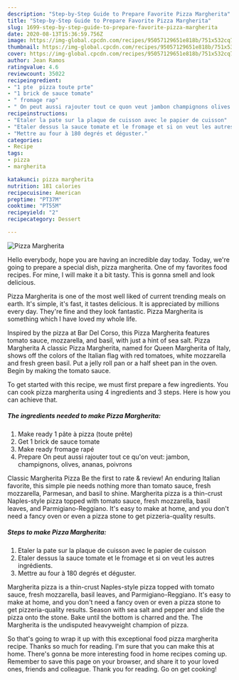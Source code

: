 ```yaml
---
description: "Step-by-Step Guide to Prepare Favorite Pizza Margherita"
title: "Step-by-Step Guide to Prepare Favorite Pizza Margherita"
slug: 1699-step-by-step-guide-to-prepare-favorite-pizza-margherita
date: 2020-08-13T15:36:59.756Z
image: https://img-global.cpcdn.com/recipes/95057129651e818b/751x532cq70/pizza-margherita-photo-principale-de-la-recette.jpg
thumbnail: https://img-global.cpcdn.com/recipes/95057129651e818b/751x532cq70/pizza-margherita-photo-principale-de-la-recette.jpg
cover: https://img-global.cpcdn.com/recipes/95057129651e818b/751x532cq70/pizza-margherita-photo-principale-de-la-recette.jpg
author: Jean Ramos
ratingvalue: 4.6
reviewcount: 35022
recipeingredient:
- "1 pte  pizza toute prte"
- "1 brick de sauce tomate"
- " fromage rap"
- " On peut aussi rajouter tout ce quon veut jambon champignons olives ananas poivrons"
recipeinstructions:
- "Etaler la pate sur la plaque de cuisson avec le papier de cuisson"
- "Etaler dessus la sauce tomate et le fromage et si on veut les autres ingrédients."
- "Mettre au four à 180 degrés et déguster."
categories:
- Recipe
tags:
- pizza
- margherita

katakunci: pizza margherita 
nutrition: 181 calories
recipecuisine: American
preptime: "PT37M"
cooktime: "PT55M"
recipeyield: "2"
recipecategory: Dessert

---
```



![Pizza Margherita](https://img-global.cpcdn.com/recipes/95057129651e818b/751x532cq70/pizza-margherita-photo-principale-de-la-recette.jpg)

Hello everybody, hope you are having an incredible day today. Today, we're going to prepare a special dish, pizza margherita. One of my favorites food recipes. For mine, I will make it a bit tasty. This is gonna smell and look delicious.

Pizza Margherita is one of the most well liked of current trending meals on earth. It's simple, it's fast, it tastes delicious. It is appreciated by millions every day. They're fine and they look fantastic. Pizza Margherita is something which I have loved my whole life.

Inspired by the pizza at Bar Del Corso, this Pizza Margherita features tomato sauce, mozzarella, and basil, with just a hint of sea salt. Pizza Margherita A classic Pizza Margherita, named for Queen Margherita of Italy, shows off the colors of the Italian flag with red tomatoes, white mozzarella and fresh green basil. Put a jelly roll pan or a half sheet pan in the oven. Begin by making the tomato sauce.


To get started with this recipe, we must first prepare a few ingredients. You can cook pizza margherita using 4 ingredients and 3 steps. Here is how you can achieve that.

<!--inarticleads1-->

##### The ingredients needed to make Pizza Margherita:

1. Make ready 1 pâte à pizza (toute prête)
1. Get 1 brick de sauce tomate
1. Make ready  fromage rapé
1. Prepare  On peut aussi rajouter tout ce qu&#39;on veut: jambon, champignons, olives, ananas, poivrons


Classic Margherita Pizza Be the first to rate &amp; review! An enduring Italian favorite, this simple pie needs nothing more than tomato sauce, fresh mozzarella, Parmesan, and basil to shine. Margherita pizza is a thin-crust Naples-style pizza topped with tomato sauce, fresh mozzarella, basil leaves, and Parmigiano-Reggiano. It&#39;s easy to make at home, and you don&#39;t need a fancy oven or even a pizza stone to get pizzeria-quality results. 

<!--inarticleads2-->

##### Steps to make Pizza Margherita:

1. Etaler la pate sur la plaque de cuisson avec le papier de cuisson
1. Etaler dessus la sauce tomate et le fromage et si on veut les autres ingrédients.
1. Mettre au four à 180 degrés et déguster.


Margherita pizza is a thin-crust Naples-style pizza topped with tomato sauce, fresh mozzarella, basil leaves, and Parmigiano-Reggiano. It&#39;s easy to make at home, and you don&#39;t need a fancy oven or even a pizza stone to get pizzeria-quality results. Season with sea salt and pepper and slide the pizza onto the stone. Bake until the bottom is charred and the. The Margherita is the undisputed heavyweight champion of pizza. 

So that's going to wrap it up with this exceptional food pizza margherita recipe. Thanks so much for reading. I'm sure that you can make this at home. There's gonna be more interesting food in home recipes coming up. Remember to save this page on your browser, and share it to your loved ones, friends and colleague. Thank you for reading. Go on get cooking!
